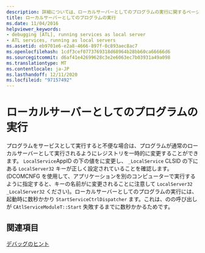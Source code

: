```yaml
---
description: 詳細については、ローカルサーバーとしてのプログラムの実行に関するページを参照してください。
title: ローカルサーバーとしてのプログラムの実行
ms.date: 11/04/2016
helpviewer_keywords:
- debugging [ATL], running services as local server
- ATL services, running as local servers
ms.assetid: eb9701e6-e2a8-4666-897f-0c893aec8ac7
ms.openlocfilehash: 1cdf3cef0773769318d68964b28bb60ca66666d6
ms.sourcegitcommit: d6af41e42699628c3e2e6063ec7b03931a49a098
ms.translationtype: MT
ms.contentlocale: ja-JP
ms.lasthandoff: 12/11/2020
ms.locfileid: "97157492"
---
```

# <a name="running-the-program-as-a-local-server"></a>ローカルサーバーとしてのプログラムの実行

プログラムをサービスとして実行すると不便な場合は、プログラムが通常のローカルサーバーとして実行されるようにレジストリを一時的に変更することができます。 `LocalService`AppID の下の値をに変更し、 `_LocalService` CLSID の下にある `LocalServer32` キーが正しく設定されていることを確認します。 (DCOMCNFG を使用して、アプリケーションを別のコンピューターで実行するように指定すると、キーの名前がに変更されることに注意して `LocalServer32` `_LocalServer32` ください)。ローカルサーバーとしてのプログラムの実行には、起動時に数秒かかり `StartServiceCtrlDispatcher` ます。これは、のの呼び出しが `CAtlServiceModuleT::Start` 失敗するまでに数秒かかるためです。

## <a name="see-also"></a>関連項目

[デバッグのヒント](../atl/debugging-tips.md)
